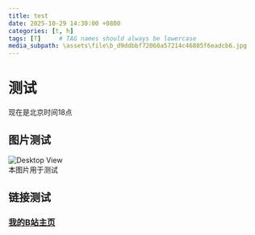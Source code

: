 ```yaml
---
title: test
date: 2025-10-29 14:30:00 +0800
categories: [t, h]
tags: [T]     # TAG names should always be lowercase
media_subpath: \assets\file\b_d9ddbbf72068a57214c46805f6eadcb6.jpg
---
```


# 测试

现在是北京时间18点

## 图片测试

![Desktop View](/assets//lib/file/b_d9ddbbf72068a57214c46805f6eadcb6.jpg)  
本图片用于测试 

## 链接测试

### [我的B站主页](https://space.bilibili.com/1385721356?spm_id_from=333.337.0.0)